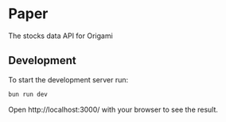 # Paper

The stocks data API for Origami

## Development

To start the development server run:

```bash
bun run dev
```

Open http://localhost:3000/ with your browser to see the result.
